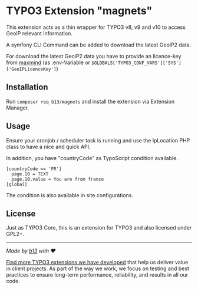 # TYPO3 Extension "magnets"

This extension acts as a thin wrapper for TYPO3 v8, v9 and v10 to access GeoIP relevant information.

A symfony CLI Command can be added to download the latest GeoIP2 data.

For download the latest GeoIP2 data you have to provide an licence-key from [maxmind](https://www.maxmind.com/en/geolite2/signup)
(as .env-Variable or `$GLOBALS['TYPO3_CONF_VARS']['SYS']['GeoIPLicenceKey']`)

## Installation

Run `composer req b13/magnets` and install the extension via Extension Manager.

## Usage

Ensure your cronjob / scheduler task is running and use the IpLocation PHP class to have
a nice and quick API.

In addition, you have "countryCode" as TypoScript condition available.

    [countryCode == 'FR']
      page.10 = TEXT
      page.10.value = You are from france
    [global]

The condition is also available in site configurations.

## License

Just as TYPO3 Core, this is an extension for TYPO3 and also licensed under GPL2+.

---


_Made by [b13](https://b13.com) with ♥_

[Find more TYPO3 extensions we have developed](https://b13.com/useful-typo3-extensions-from-b13-to-you) that help us deliver value in client projects. As part of the way we work, we focus on testing and best practices to ensure long-term performance, reliability, and results in all our code.


